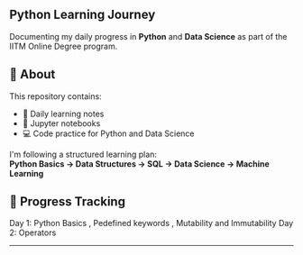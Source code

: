 ## Python Learning Journey  

Documenting my daily progress in **Python** and **Data Science** as part of the IITM Online Degree program.  

## 📌 About  
This repository contains:  
- 📝 Daily learning notes  
- 📒 Jupyter notebooks  
- 💻 Code practice for Python and Data Science  

I'm following a structured learning plan:  
**Python Basics → Data Structures → SQL → Data Science → Machine Learning**  

## 📅 Progress Tracking  
Day 1: Python Basics , Pedefined keywords , Mutability and Immutability
Day 2: Operators 

---



<!--
**yuvrajchy/yuvrajchy** is a ✨ _special_ ✨ repository because its `README.md` (this file) appears on your GitHub profile.

Here are some ideas to get you started:

- 🔭 I’m currently working on ...
- 🌱 I’m currently learning ...
- 👯 I’m looking to collaborate on ...
- 🤔 I’m looking for help with ...
- 💬 Ask me about ...
- 📫 How to reach me: ...
- 😄 Pronouns: ...
- ⚡ Fun fact: ...
-->
